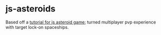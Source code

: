 # js-asteroids
Based off a [tutorial for js asteroid game](https://m.youtube.com/watch?v=NYeLT2IoJ5k); turned multiplayer pvp experience with target lock-on spaceships.
